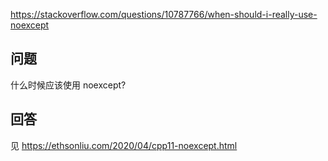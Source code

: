 <https://stackoverflow.com/questions/10787766/when-should-i-really-use-noexcept>

## 问题

什么时候应该使用 noexcept?

## 回答

见 https://ethsonliu.com/2020/04/cpp11-noexcept.html

